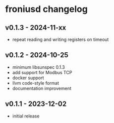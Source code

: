# froniusd changelog

## v0.1.3 - 2024-11-xx
* repeat reading and writing registers on timeout

## v0.1.2 - 2024-10-25
* minimum libsunspec 0.1.3
* add support for Modbus TCP
* docker support
* llvm code-style format
* documentation improvement

## v0.1.1 - 2023-12-02
* initial release
